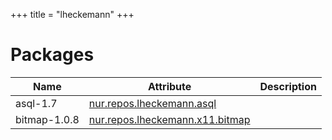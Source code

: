 
+++
title = "lheckemann"
+++

# Packages

Name | Attribute | Description
-----|-----------|------------
asql-1.7|[nur.repos.lheckemann.asql](https://github.com/nix-community/nur-combined/tree/master/repos/lheckemann/asql.nix#L4)|
bitmap-1.0.8|[nur.repos.lheckemann.x11.bitmap](https://github.com/nix-community/nur-combined/tree/master/repos/lheckemann/x11/bitmap.nix#L6)|
